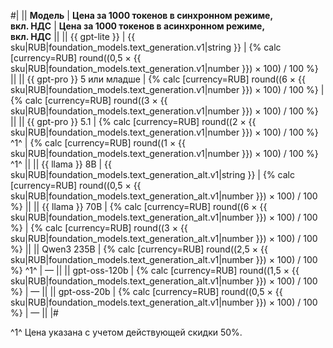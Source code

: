 #|
|| **Модель** | **Цена за 1000 токенов в синхронном режиме,</br>вкл. НДС** | **Цена за 1000 токенов в асинхронном режиме,</br>вкл. НДС** ||
|| {{ gpt-lite }} | {{ sku|RUB|foundation_models.text_generation.v1|string }} | {% calc [currency=RUB] round((0,5 × {{ sku|RUB|foundation_models.text_generation.v1|number }}) × 100) / 100 %} ||
|| {{ gpt-pro }} 5 или младше | {% calc [currency=RUB] round((6 × {{ sku|RUB|foundation_models.text_generation.v1|number }}) × 100) / 100 %} | {% calc [currency=RUB] round((3 × {{ sku|RUB|foundation_models.text_generation.v1|number }}) × 100) / 100 %} ||
|| {{ gpt-pro }} 5.1 | {% calc [currency=RUB] round((2 × {{ sku|RUB|foundation_models.text_generation.v1|number }}) × 100) / 100 %} ^1^ | {% calc [currency=RUB] round((1 × {{ sku|RUB|foundation_models.text_generation.v1|number }}) × 100) / 100 %} ^1^ ||
|| {{ llama }} 8B | {{ sku|RUB|foundation_models.text_generation_alt.v1|string }} | {% calc [currency=RUB] round((0,5 × {{ sku|RUB|foundation_models.text_generation_alt.v1|number }}) × 100) / 100 %} ||
|| {{ llama }} 70B | {% calc [currency=RUB] round((6 × {{ sku|RUB|foundation_models.text_generation_alt.v1|number }}) × 100) / 100 %} | {% calc [currency=RUB] round((3 × {{ sku|RUB|foundation_models.text_generation_alt.v1|number }}) × 100) / 100 %} ||
|| Qwen3 235B | {% calc [currency=RUB] round((2,5 × {{ sku|RUB|foundation_models.text_generation_alt.v1|number }}) × 100) / 100 %} ^1^ | — ||
|| gpt-oss-120b | {% calc [currency=RUB] round((1,5 × {{ sku|RUB|foundation_models.text_generation_alt.v1|number }}) × 100) / 100 %} | — || 
|| gpt-oss-20b | {% calc [currency=RUB] round((0,5 × {{ sku|RUB|foundation_models.text_generation_alt.v1|number }}) × 100) / 100 %} | — || 
|#

^1^ Цена указана с учетом действующей скидки 50%. 